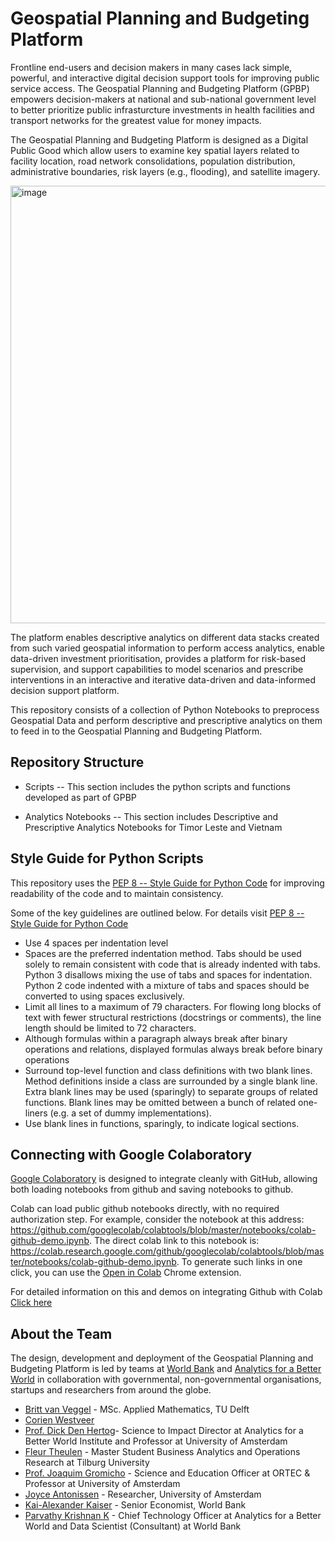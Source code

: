 # Geospatial Planning and Budgeting Platform

Frontline end-users and decision makers in many cases lack simple, powerful, and interactive digital decision support tools for improving public service access. The Geospatial Planning and Budgeting Platform (GPBP) empowers decision-makers at national and sub-national government level to better prioritize public infrasturcture investments in health facilities and transport networks for the greatest value for money impacts. 

The Geospatial Planning and Budgeting Platform is designed as a Digital Public Good which allow users to examine key spatial layers related to facility location, road network consolidations, population distribution, administrative boundaries, risk layers (e.g., flooding), and satellite imagery. 

<img width="700" alt="image" src="https://user-images.githubusercontent.com/42402451/131418031-dbc202e8-cb6f-40a4-9063-80a3efbb92ae.png">

The platform enables descriptive analytics on different data stacks created from such varied geospatial information to perform access analytics, enable data-driven investment prioritisation, provides a platform for risk-based supervision, and support capabilities to model scenarios and prescribe interventions in an interactive and iterative data-driven and data-informed decision support platform.

This repository consists of a collection of Python Notebooks to preprocess Geospatial Data and perform descriptive and prescriptive analytics on them to feed in to the Geospatial Planning and Budgeting Platform.

## Repository Structure

- Scripts
--   This section includes the python scripts and functions developed as part of GPBP

- Analytics Notebooks
-- This section includes Descriptive and Prescriptive Analytics Notebooks for Timor Leste and Vietnam


## Style Guide for Python Scripts
This repository uses the [PEP 8 -- Style Guide for Python Code](https://www.python.org/dev/peps/pep-0008/#id14) for improving readability of the code and to maintain consistency. 

Some of the key guidelines are outlined below. For details visit [PEP 8 -- Style Guide for Python Code](https://www.python.org/dev/peps/pep-0008/#id14) 
- Use 4 spaces per indentation level
- Spaces are the preferred indentation method. Tabs should be used solely to remain consistent with code that is already indented with tabs. Python 3 disallows mixing the use of tabs and spaces for indentation. Python 2 code indented with a mixture of tabs and spaces should be converted to using spaces exclusively.
- Limit all lines to a maximum of 79 characters. For flowing long blocks of text with fewer structural restrictions (docstrings or comments), the line length should be limited to 72 characters.
- Although formulas within a paragraph always break after binary operations and relations, displayed formulas always break before binary operations
- Surround top-level function and class definitions with two blank lines. Method definitions inside a class are surrounded by a single blank line. Extra blank lines may be used (sparingly) to separate groups of related functions. Blank lines may be omitted between a bunch of related one-liners (e.g. a set of dummy implementations).
- Use blank lines in functions, sparingly, to indicate logical sections.

## Connecting with Google Colaboratory

[Google Colaboratory](http://colab.research.google.com) is designed to integrate cleanly with GitHub, allowing both loading notebooks from github and saving notebooks to github. 

Colab can load public github notebooks directly, with no required authorization step. For example, consider the notebook at this address: https://github.com/googlecolab/colabtools/blob/master/notebooks/colab-github-demo.ipynb. The direct colab link to this notebook is: https://colab.research.google.com/github/googlecolab/colabtools/blob/master/notebooks/colab-github-demo.ipynb. To generate such links in one click, you can use the [Open in Colab](https://chrome.google.com/webstore/detail/open-in-colab/iogfkhleblhcpcekbiedikdehleodpjo) Chrome extension.

For detailed information on this and demos on integrating Github with Colab [Click here](https://colab.research.google.com/github/googlecolab/colabtools/blob/master/notebooks/colab-github-demo.ipynb)

## About the Team
The design, development and deployment of the Geospatial Planning and Budgeting Platform is led by teams at [World Bank](https://www.worldbank.org/en/home) and [Analytics for a Better World](https://analyticsbw.org) in collaboration with governmental, non-governmental organisations, startups and researchers from around the globe.

- [Britt van Veggel](https://www.linkedin.com/in/britt-van-veggel-754288a8/) - MSc. Applied Mathematics, TU Delft
- [Corien Westveer]()
- [Prof. Dick Den Hertog](https://www.uva.nl/profiel/h/e/d.denhertog/d.den-hertog.html)- Science to Impact Director at Analytics for a Better World Institute and Professor at University of Amsterdam
- [Fleur Theulen](https://www.linkedin.com/in/fleur-theulen-1054461b4/) - Master Student Business Analytics and Operations Research at Tilburg University
- [Prof. Joaquim Gromicho](https://www.linkedin.com/in/joaquim-gromicho-a891643/) - Science and Education Officer at ORTEC & Professor at University of Amsterdam
- [Joyce Antonissen](https://www.linkedin.com/in/joyceantonissen/) - Researcher, University of Amsterdam
- [Kai-Alexander Kaiser](https://live.worldbank.org/experts/kai-alexander-kaiser) - Senior Economist, World Bank
- [Parvathy Krishnan K](https://www.linkedin.com/in/parvathykrishnank/) - Chief Technology Officer at Analytics for a Better World and Data Scientist (Consultant) at World Bank 








